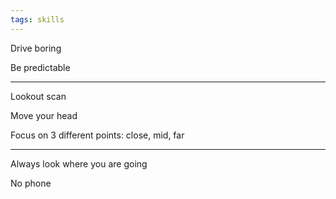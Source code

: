 ```yaml
---
tags: skills
---
```


Drive boring 

Be predictable 

---
Lookout scan 

Move your head  

Focus on 3 different points: close, mid, far 

---

Always look where you are going 

No phone 



